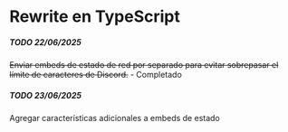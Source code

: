 # Rewrite en TypeScript

##### TODO 22/06/2025

~~Enviar embeds de estado de red por separado para evitar sobrepasar el límite de caracteres de Discord.~~ - Completado

##### TODO 23/06/2025

Agregar características adicionales a embeds de estado